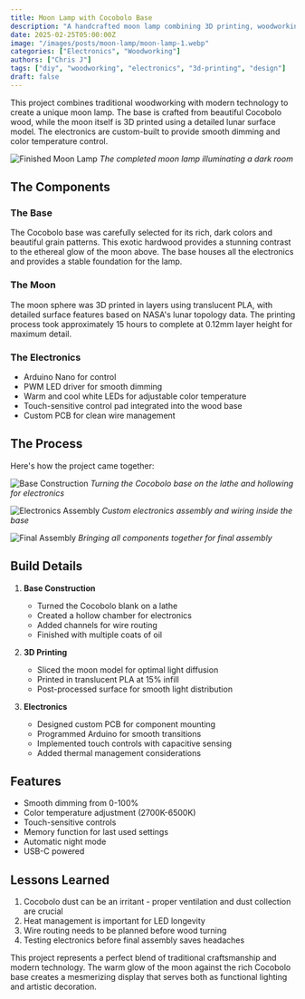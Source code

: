 ```yaml
---
title: Moon Lamp with Cocobolo Base
description: "A handcrafted moon lamp combining 3D printing, woodworking, and electronics"
date: 2025-02-25T05:00:00Z
image: "/images/posts/moon-lamp/moon-lamp-1.webp"
categories: ["Electronics", "Woodworking"]
authors: ["Chris J"]
tags: ["diy", "woodworking", "electronics", "3d-printing", "design"]
draft: false
---
```


This project combines traditional woodworking with modern technology to create a unique moon lamp. The base is crafted from beautiful Cocobolo wood, while the moon itself is 3D printed using a detailed lunar surface model. The electronics are custom-built to provide smooth dimming and color temperature control.

![Finished Moon Lamp](/images/posts/moon-lamp/moon-lamp-1.webp)
_The completed moon lamp illuminating a dark room_

## The Components

### The Base

The Cocobolo base was carefully selected for its rich, dark colors and beautiful grain patterns. This exotic hardwood provides a stunning contrast to the ethereal glow of the moon above. The base houses all the electronics and provides a stable foundation for the lamp.

### The Moon

The moon sphere was 3D printed in layers using translucent PLA, with detailed surface features based on NASA's lunar topology data. The printing process took approximately 15 hours to complete at 0.12mm layer height for maximum detail.

### The Electronics

- Arduino Nano for control
- PWM LED driver for smooth dimming
- Warm and cool white LEDs for adjustable color temperature
- Touch-sensitive control pad integrated into the wood base
- Custom PCB for clean wire management

## The Process

Here's how the project came together:

![Base Construction](/images/posts/moon-lamp/moon-lamp-2.webp)
_Turning the Cocobolo base on the lathe and hollowing for electronics_

![Electronics Assembly](/images/posts/moon-lamp/moon-lamp-3.webp)
_Custom electronics assembly and wiring inside the base_

![Final Assembly](/images/posts/moon-lamp/moon-lamp-4.webp)
_Bringing all components together for final assembly_

## Build Details

1. **Base Construction**

   - Turned the Cocobolo blank on a lathe
   - Created a hollow chamber for electronics
   - Added channels for wire routing
   - Finished with multiple coats of oil

2. **3D Printing**

   - Sliced the moon model for optimal light diffusion
   - Printed in translucent PLA at 15% infill
   - Post-processed surface for smooth light distribution

3. **Electronics**
   - Designed custom PCB for component mounting
   - Programmed Arduino for smooth transitions
   - Implemented touch controls with capacitive sensing
   - Added thermal management considerations

## Features

- Smooth dimming from 0-100%
- Color temperature adjustment (2700K-6500K)
- Touch-sensitive controls
- Memory function for last used settings
- Automatic night mode
- USB-C powered

## Lessons Learned

1. Cocobolo dust can be an irritant - proper ventilation and dust collection are crucial
2. Heat management is important for LED longevity
3. Wire routing needs to be planned before wood turning
4. Testing electronics before final assembly saves headaches

This project represents a perfect blend of traditional craftsmanship and modern technology. The warm glow of the moon against the rich Cocobolo base creates a mesmerizing display that serves both as functional lighting and artistic decoration.

